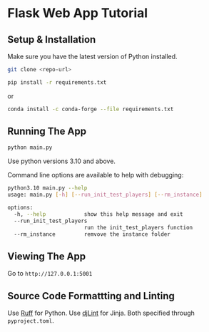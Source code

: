 # Flask Web App Tutorial

## Setup & Installation

Make sure you have the latest version of Python installed.

```bash
git clone <repo-url>
```

```bash
pip install -r requirements.txt
```

or

```bash
conda install -c conda-forge --file requirements.txt
```

## Running The App

```bash
python main.py
```

Use python versions 3.10 and above.

Command line options are available to help with debugging:

```bash
python3.10 main.py --help
usage: main.py [-h] [--run_init_test_players] [--rm_instance]

options:
  -h, --help            show this help message and exit
  --run_init_test_players
                        run the init_test_players function
  --rm_instance         remvove the instance folder
```

## Viewing The App

Go to `http://127.0.0.1:5001`

## Source Code Formattting and Linting

Use [Ruff](https://github.com/astral-sh/ruff) for Python.
Use [djLint](https://github.com/djlint/djLint) for Jinja.
Both specified through `pyproject.toml`.
